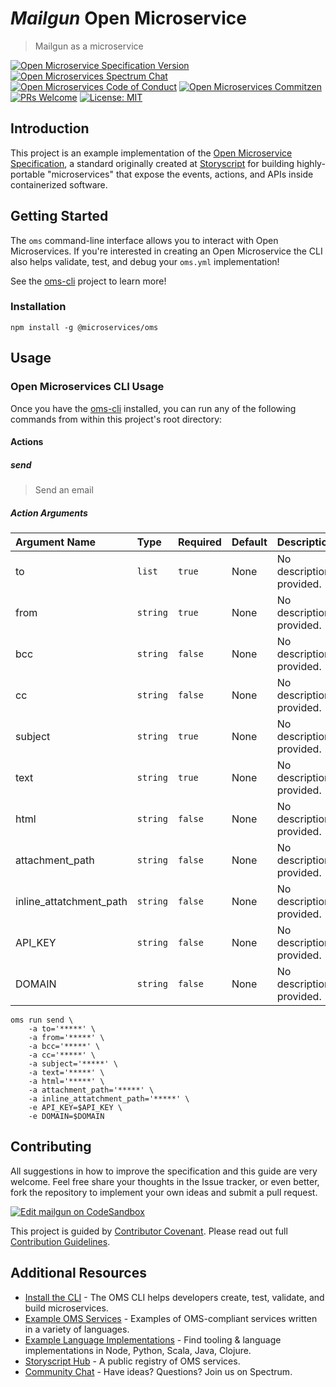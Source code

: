 # _Mailgun_ Open Microservice

> Mailgun as a microservice

[![Open Microservice Specification Version](https://img.shields.io/badge/Open%20Microservice-1.0-477bf3.svg)](https://openmicroservices.org)
[![Open Microservices Spectrum Chat](https://withspectrum.github.io/badge/badge.svg)](https://spectrum.chat/open-microservices)
[![Open Microservices Code of Conduct](https://img.shields.io/badge/Contributor%20Covenant-v1.4%20adopted-ff69b4.svg)](https://github.com/oms-services/.github/blob/master/CODE_OF_CONDUCT.md)
[![Open Microservices Commitzen](https://img.shields.io/badge/commitizen-friendly-brightgreen.svg)](http://commitizen.github.io/cz-cli/)
[![PRs Welcome](https://img.shields.io/badge/PRs-welcome-brightgreen.svg)](http://makeapullrequest.com)
[![License: MIT](https://img.shields.io/badge/License-MIT-blue.svg)](https://opensource.org/licenses/MIT)

## Introduction

This project is an example implementation of the [Open Microservice Specification](https://openmicroservices.org), a standard
originally created at [Storyscript](https://storyscript.io) for building highly-portable "microservices" that expose the
events, actions, and APIs inside containerized software.

## Getting Started

The `oms` command-line interface allows you to interact with Open Microservices. If you're interested in creating an Open
Microservice the CLI also helps validate, test, and debug your `oms.yml` implementation!

See the [oms-cli](https://github.com/microservices/oms) project to learn more!

### Installation

```
npm install -g @microservices/oms
```

## Usage

### Open Microservices CLI Usage

Once you have the [oms-cli](https://github.com/microservices/oms) installed, you can run any of the following commands from
within this project's root directory:

#### Actions

##### send

> Send an email

##### Action Arguments

| Argument Name           | Type     | Required | Default | Description              |
| :---------------------- | :------- | :------- | :------ | :----------------------- |
| to                      | `list`   | `true`   | None    | No description provided. |
| from                    | `string` | `true`   | None    | No description provided. |
| bcc                     | `string` | `false`  | None    | No description provided. |
| cc                      | `string` | `false`  | None    | No description provided. |
| subject                 | `string` | `true`   | None    | No description provided. |
| text                    | `string` | `true`   | None    | No description provided. |
| html                    | `string` | `false`  | None    | No description provided. |
| attachment_path         | `string` | `false`  | None    | No description provided. |
| inline_attatchment_path | `string` | `false`  | None    | No description provided. |
| API_KEY                 | `string` | `false`  | None    | No description provided. |
| DOMAIN                  | `string` | `false`  | None    | No description provided. |

```shell
oms run send \
    -a to='*****' \
    -a from='*****' \
    -a bcc='*****' \
    -a cc='*****' \
    -a subject='*****' \
    -a text='*****' \
    -a html='*****' \
    -a attachment_path='*****' \
    -a inline_attatchment_path='*****' \
    -e API_KEY=$API_KEY \
    -e DOMAIN=$DOMAIN
```

## Contributing

All suggestions in how to improve the specification and this guide are very welcome. Feel free share your thoughts in the
Issue tracker, or even better, fork the repository to implement your own ideas and submit a pull request.

[![Edit mailgun on CodeSandbox](https://codesandbox.io/static/img/play-codesandbox.svg)](https://codesandbox.io/s/github/oms-services/mailgun)

This project is guided by [Contributor Covenant](https://github.com/oms-services/.github/blob/master/CODE_OF_CONDUCT.md).
Please read out full [Contribution Guidelines](https://github.com/oms-services/.github/blob/master/CONTRIBUTING.md).

## Additional Resources

- [Install the CLI](https://github.com/microservices/oms) - The OMS CLI helps developers create, test, validate, and build
  microservices.
- [Example OMS Services](https://github.com/oms-services) - Examples of OMS-compliant services written in a variety of
  languages.
- [Example Language Implementations](https://github.com/microservices) - Find tooling & language implementations in Node,
  Python, Scala, Java, Clojure.
- [Storyscript Hub](https://hub.storyscript.io) - A public registry of OMS services.
- [Community Chat](https://spectrum.chat/open-microservices) - Have ideas? Questions? Join us on Spectrum.
